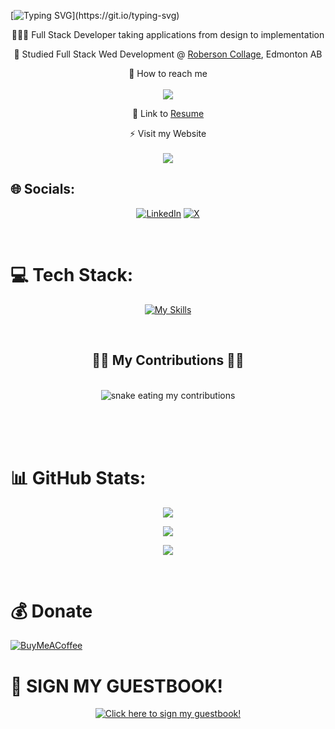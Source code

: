 [![Typing SVG](https://readme-typing-svg.demolab.com?font=Fira+Code&size=50&duration=5500&pause=2500&color=000000&background=FFFFFF&center=true&vCenter=true&width=1000&height=400&lines=Hello+World+👋🏿;Welcome+To+My+Github+Page+.+.+.)](https://git.io/typing-svg)


<div align="center">

 🧑🏿‍💻 Full Stack Developer taking applications from design to implementation

 
 📙 Studied Full Stack Wed Development @ [Roberson Collage](https://www.robertsoncollege.com/), Edmonton AB

 
 📩 How to reach me <br></br> <a href="mailto:kedar.h.dev@gmail.com">
    <img src="https://img.shields.io/badge/Gmail-333333?style=for-the-badge&logo=gmail&logoColor=red" />
  </a>

 
 📄 Link to [Resume](https://www.figma.com/proto/RMma2ZygnVmUxTmiGIHbKt/Written-Resume?page-id=0%3A1&node-id=1-2&viewport=469%2C537%2C0.06&t=BJX9Z7MAwvMwvStx-1&scaling=scale-down&content-scaling=fixed)

 ⚡ Visit my Website  <br></br>  <a href="http://www.kedarthedeveloper.com" target="_blank">
     <img src="https://img.shields.io/badge/KEDAR THE DEVELOPER-FF5722?style=for-the-badge&logo=todoist&logoColor=white" target="_blank" /> <!-- sqlite, safari, google-chrome are other good icon options -->
  </a>
 
</div>

## 🌐 Socials:
<div align="center">
 
 [![LinkedIn](https://img.shields.io/badge/LinkedIn-%230077B5.svg?logo=linkedin&logoColor=white)](https://www.linkedin.com/in/kedarh/) [![X](https://img.shields.io/badge/X-black.svg?logo=X&logoColor=white)](https://x.com/KHALLDEV) 

</div>

<br>
 
# 💻 Tech Stack:
<div align="center">
 
[![My Skills](https://skillicons.dev/icons?i=angular,aws,blender,bootstrap,css,cypress,debian,discord,eclipse,express,figma,firebase,git,github,heroku,hibernate,html,java,js,jenkins,jest,linux,maven,mongodb,mysql,netlify,nextjs,nginx,nodejs,npm,postgres,postman,powershell,py,react,spring,stackoverflow,tailwind,threejs,ubuntu,visualstudio,vite,vscode,windows,wordpress)](https://skillicons.dev)

</div>

<br>


<div align="center">
  <h2>✊🏿 My Contributions ✊🏿</h2>
  <br>
  <img alt="snake eating my contributions" src="https://raw.githubusercontent.com/KedarDev/KedarDev/output/github-contribution-grid-snake.svg" />


  
  <br/><br/><br/>
</div>


# 📊 GitHub Stats:

<div align="center">

![](https://github-readme-stats.vercel.app/api/top-langs/?username=KedarDev&theme=dark&hide_border=false&include_all_commits=true&count_private=true&layout=compact)
 
![](https://github-readme-streak-stats.herokuapp.com/?user=KedarDev&theme=dark&hide_border=false)<br/>


[![](https://visitcount.itsvg.in/api?id=KedarDev&icon=0&color=2)](https://visitcount.itsvg.in)

</div>

<br>


# 💰 Donate
  [![BuyMeACoffee](https://img.shields.io/badge/Buy%20Me%20a%20Coffee-ffdd00?style=for-the-badge&logo=buy-me-a-coffee&logoColor=black)](https://buymeacoffee.com/buymeacoffee.com/mrfullstack) 

# 📙 SIGN MY GUESTBOOK!

<p align="center">
  <a href="https://gist.github.com/KedarDev/a3c6f9781478d418760d2b65fe385190">
    <img src="https://pouch.jumpshare.com/preview/sxyV3k8FZHIzU-dAkFs1dopXMI7wsIGq9QQUsMYVFHFMfNLpfSQpv-2IJUipTgfMlU4pAFuqROMVyD_KBE0GUYigI6P9xTN5bhgy5XPYp6k" alt="Click here to sign my guestbook!">
  </a>
</p>



  



